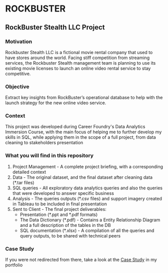 # ROCKBUSTER
<h2>RockBuster Stealth LLC Project</h2>

<h3>Motivation</h3>
Rockbuster Stealth LLC is a fictional movie rental company that used to have stores around the world. Facing stiff competition from streaming services, the Rockbuster Stealth management team is planning to use its existing movie licenses to launch an online video rental service to stay competitive.

<h3>Objective</h3>
Extract key insights from RockBuster’s operational database to help with the launch strategy for the new online video service.

<h3>Context</h3>
This project was developed during Career Foundry's Data Analytics Immersion Course, with the main focus of helping me to further develop my skills in SQL, while applying them in the scope of a full project, from data cleaning to stakeholders presentation 

<h3>What you will find in this repository</h3>
<ol>
  <li>Project Management - A complete project briefing, with a corresponding detailed context</li> 
  <li>Data - The original dataset, and the final dataset after cleaning data (*.tar files)</li>
  <li>SQL queries - All exploratory data analytics queries and also the queries that were developed to answer specific business</li>
  <li>Analysis - The queries outputs (*.csv files) and support imagery created in Tableau to be included in final presentation</li>
  <li>Sent to Client - The final project deliverables:
    <ul>
      <li>Presentation (*.ppt and *.pdf formats)</li>
      <li>The Data Dictionary (*.pdf) - Contains a Entity Relationship Diagram and a full description of the tables in the DB</li>
      <li>SQL documentation (*.xlsx) - A compilation of all the queries and query outputs, to be shared with technical peers</li>
    </ul>
  </li>
</ol>
<h3>Case Study</h3>
If you were not redirected from there, take a look at the <a href="https://nevesfernandes.github.io/rockbuster.html">Case Study</a> in my portfolio
